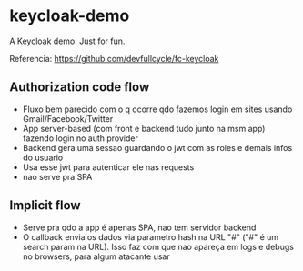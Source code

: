 # keycloak-demo

A Keycloak demo. Just for fun.

Referencia: https://github.com/devfullcycle/fc-keycloak

## Authorization code flow

- Fluxo bem parecido com o q ocorre qdo fazemos login em sites usando Gmail/Facebook/Twitter
- App server-based (com front e backend tudo junto na msm app) fazendo login no auth provider
- Backend gera uma sessao guardando o jwt com as roles e demais infos do usuario
- Usa esse jwt para autenticar ele nas requests
- nao serve pra SPA

## Implicit flow

- Serve pra qdo a app é apenas SPA, nao tem servidor backend
- O callback envia os dados via parametro hash na URL "#" ("#" é um search param na URL). Isso faz com que nao apareça em logs e debugs no browsers, para algum atacante usar
